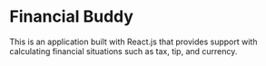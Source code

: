# Financial Buddy
This is an application built with React.js that provides support with calculating financial situations such as tax, tip, and currency.
